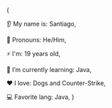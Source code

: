 {

👂 My name is: Santiago,

👩 Pronouns: He/Him,


⚡ I'm: 19 years old,

🌱 I’m currently learning: Java,

❤️ I love: Dogs and Counter-Strike,

💻 Favorite lang: Java,
}
